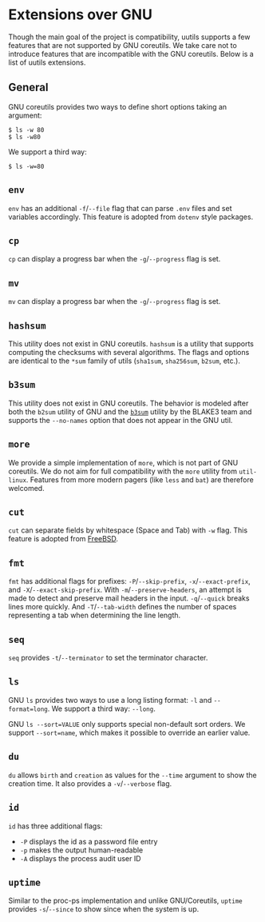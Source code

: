# Extensions over GNU

Though the main goal of the project is compatibility, uutils supports a few
features that are not supported by GNU coreutils. We take care not to introduce
features that are incompatible with the GNU coreutils. Below is a list of uutils
extensions.

## General

GNU coreutils provides two ways to define short options taking an argument:

```
$ ls -w 80
$ ls -w80
```

We support a third way:

```
$ ls -w=80
```

## `env`

`env` has an additional `-f`/`--file` flag that can parse `.env` files and set
variables accordingly. This feature is adopted from `dotenv` style packages.

## `cp`

`cp` can display a progress bar when the `-g`/`--progress` flag is set.

## `mv`

`mv` can display a progress bar when the `-g`/`--progress` flag is set.

## `hashsum`

This utility does not exist in GNU coreutils. `hashsum` is a utility that
supports computing the checksums with several algorithms. The flags and options
are identical to the `*sum` family of utils (`sha1sum`, `sha256sum`, `b2sum`,
etc.).

## `b3sum`

This utility does not exist in GNU coreutils. The behavior is modeled after both
the `b2sum` utility of GNU and the
[`b3sum`](https://github.com/BLAKE3-team/BLAKE3) utility by the BLAKE3 team and
supports the `--no-names` option that does not appear in the GNU util.

## `more`

We provide a simple implementation of `more`, which is not part of GNU
coreutils. We do not aim for full compatibility with the `more` utility from
`util-linux`. Features from more modern pagers (like `less` and `bat`) are
therefore welcomed.

## `cut`

`cut` can separate fields by whitespace (Space and Tab) with `-w` flag. This
feature is adopted from [FreeBSD](https://www.freebsd.org/cgi/man.cgi?cut).

## `fmt`

`fmt` has additional flags for prefixes: `-P`/`--skip-prefix`, `-x`/`--exact-prefix`, and
`-X`/`--exact-skip-prefix`. With `-m`/`--preserve-headers`, an attempt is made to detect and preserve
mail headers in the input. `-q`/`--quick` breaks lines more quickly. And `-T`/`--tab-width` defines the
number of spaces representing a tab when determining the line length.

## `seq`

`seq` provides `-t`/`--terminator` to set the terminator character.

## `ls`

GNU `ls` provides two ways to use a long listing format: `-l` and `--format=long`. We support a
third way: `--long`.

GNU `ls --sort=VALUE` only supports special non-default sort orders.
We support `--sort=name`, which makes it possible to override an earlier value.

## `du`

`du` allows `birth` and `creation` as values for the `--time` argument to show the creation time. It
also provides a `-v`/`--verbose` flag.

## `id`

`id` has three additional flags:
* `-P` displays the id as a password file entry
* `-p` makes the output human-readable
* `-A` displays the process audit user ID

## `uptime`

Similar to the proc-ps implementation and unlike GNU/Coreutils, `uptime` provides `-s`/`--since` to show since when the system is up.
